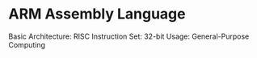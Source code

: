 # ARM Assembly Language

Basic Architecture: RISC
Instruction Set: 32-bit
Usage: General-Purpose Computing